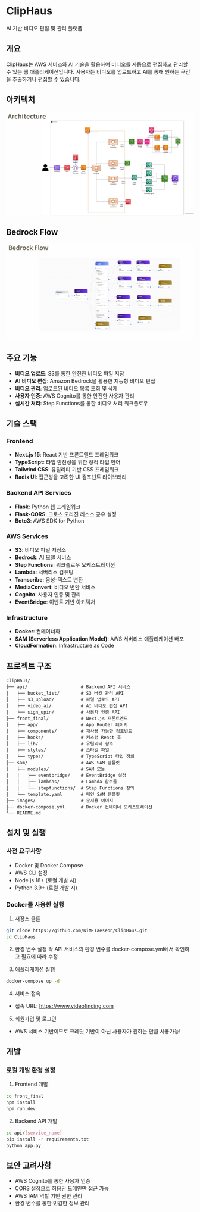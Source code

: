 # ClipHaus

AI 기반 비디오 편집 및 관리 플랫폼

## 개요

ClipHaus는 AWS 서비스와 AI 기술을 활용하여 비디오를 자동으로 편집하고 관리할 수 있는 웹 애플리케이션입니다. 사용자는 비디오를 업로드하고 AI를 통해 원하는 구간을 추출하거나 편집할 수 있습니다.

## 아키텍처

![Architecture](./images/architecture.png)

## Bedrock Flow

![Bedrock Flow](./images/bedrock%20flow.png)

## 주요 기능

- **비디오 업로드**: S3를 통한 안전한 비디오 파일 저장
- **AI 비디오 편집**: Amazon Bedrock을 활용한 지능형 비디오 편집
- **비디오 관리**: 업로드된 비디오 목록 조회 및 삭제
- **사용자 인증**: AWS Cognito를 통한 안전한 사용자 관리
- **실시간 처리**: Step Functions를 통한 비디오 처리 워크플로우

## 기술 스택

### Frontend
- **Next.js 15**: React 기반 프론트엔드 프레임워크
- **TypeScript**: 타입 안전성을 위한 정적 타입 언어
- **Tailwind CSS**: 유틸리티 기반 CSS 프레임워크
- **Radix UI**: 접근성을 고려한 UI 컴포넌트 라이브러리

### Backend API Services
- **Flask**: Python 웹 프레임워크
- **Flask-CORS**: 크로스 오리진 리소스 공유 설정
- **Boto3**: AWS SDK for Python

### AWS Services
- **S3**: 비디오 파일 저장소
- **Bedrock**: AI 모델 서비스
- **Step Functions**: 워크플로우 오케스트레이션
- **Lambda**: 서버리스 컴퓨팅
- **Transcribe**: 음성-텍스트 변환
- **MediaConvert**: 비디오 변환 서비스
- **Cognito**: 사용자 인증 및 관리
- **EventBridge**: 이벤트 기반 아키텍처

### Infrastructure
- **Docker**: 컨테이너화
- **SAM (Serverless Application Model)**: AWS 서버리스 애플리케이션 배포
- **CloudFormation**: Infrastructure as Code

## 프로젝트 구조

```
ClipHaus/
├── api/                    # Backend API 서비스
│   ├── bucket_list/        # S3 버킷 관리 API
│   ├── s3_upload/          # 파일 업로드 API
│   ├── video_ai/           # AI 비디오 편집 API
│   └── sign_upin/          # 사용자 인증 API
├── front_final/            # Next.js 프론트엔드
│   ├── app/                # App Router 페이지
│   ├── components/         # 재사용 가능한 컴포넌트
│   ├── hooks/              # 커스텀 React 훅
│   ├── lib/                # 유틸리티 함수
│   ├── styles/             # 스타일 파일
│   └── types/              # TypeScript 타입 정의
├── sam/                    # AWS SAM 템플릿
│   ├── modules/            # SAM 모듈
│   │   ├── eventbridge/    # EventBridge 설정
│   │   ├── lambdas/        # Lambda 함수들
│   │   └── stepfunctions/  # Step Functions 정의
│   └── template.yaml       # 메인 SAM 템플릿
├── images/                 # 문서용 이미지
├── docker-compose.yml      # Docker 컨테이너 오케스트레이션
└── README.md
```

## 설치 및 실행

### 사전 요구사항
- Docker 및 Docker Compose
- AWS CLI 설정
- Node.js 18+ (로컬 개발 시)
- Python 3.9+ (로컬 개발 시)

### Docker를 사용한 실행

1. 저장소 클론
```bash
git clone https://github.com/KiM-Taeseon/ClipHaus.git
cd ClipHaus
```

2. 환경 변수 설정
각 API 서비스의 환경 변수를 docker-compose.yml에서 확인하고 필요에 따라 수정

3. 애플리케이션 실행
```bash
docker-compose up -d
```

4. 서비스 접속
- 접속 URL: https://www.videofinding.com

5. 회원가입 및 로그인
- AWS 서비스 기반이므로 크레딧 기반이 아닌 사용자가 원하는 만큼 사용가능!

## 개발

### 로컬 개발 환경 설정

1. Frontend 개발
```bash
cd front_final
npm install
npm run dev
```

2. Backend API 개발
```bash
cd api/[service_name]
pip install -r requirements.txt
python app.py
```

## 보안 고려사항

- AWS Cognito를 통한 사용자 인증
- CORS 설정으로 허용된 도메인만 접근 가능
- AWS IAM 역할 기반 권한 관리
- 환경 변수를 통한 민감한 정보 관리
